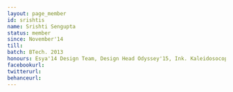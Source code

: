 ```yaml
---
layout: page_member
id: srishtis
name: Srishti Sengupta
status: member
since: November'14
till: 
batch: BTech. 2013
honours: Esya'14 Design Team, Design Head Odyssey'15, Ink. Kaleidosocope'15
facebookurl:
twitterurl:
behanceurl:
---
```

